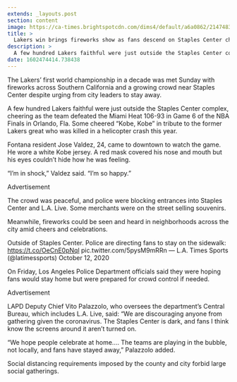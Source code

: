 ```yaml
--- 
extends: _layouts.post 
section: content 
image: https://ca-times.brightspotcdn.com/dims4/default/a6a0862/2147483647/strip/true/crop/2966x1557+0+218/resize/1200x630!/quality/90/?url=https%3A%2F%2Fcalifornia-times-brightspot.s3.amazonaws.com%2F5c%2Fea%2F43094d314965ae323f7a7687bd8b%2Fla-photos-1staff-630857-la-me-lakers-fans-la-live-jja-005.JPG 
title: > 
  Lakers win brings fireworks show as fans descend on Staples Center chanting ‘Kobe, Kobe!’ 
description: > 
  A few hundred Lakers faithful were just outside the Staples Center complex, cheering as the team defeated the Miami Heat 106-93 in Game 6 of the NBA Finals in Orlando, Fla.Some cheered “Kobe, Kobe” in tribute to the former Lakers great who was killed in a helicopter crash this year.“I’m so happy.”AdvertisementThe crowd was peaceful, and police were blocking entrances into Staples Center and L.A. Live.Outside of Staples Center.The Staples Center is dark, and fans I think know the screens around it aren’t turned on. 
date: 1602474414.738438 
--- 
```

The Lakers’ first world championship in a decade was met Sunday with fireworks across Southern California and a growing crowd near Staples Center despite urging from city leaders to stay away.

A few hundred Lakers faithful were just outside the Staples Center complex, cheering as the team defeated the Miami Heat 106-93 in Game 6 of the NBA Finals in Orlando, Fla. Some cheered “Kobe, Kobe” in tribute to the former Lakers great who was killed in a helicopter crash this year.

Fontana resident Jose Valdez, 24, came to downtown to watch the game. He wore a white Kobe jersey. A red mask covered his nose and mouth but his eyes couldn’t hide how he was feeling.

“I’m in shock,” Valdez said. “I’m so happy.”

Advertisement

The crowd was peaceful, and police were blocking entrances into Staples Center and L.A. Live. Some merchants were on the street selling souvenirs.

Meanwhile, fireworks could be seen and heard in neighborhoods across the city amid cheers and celebrations.

Outside of Staples Center. Police are directing fans to stay on the sidewalk: https://t.co/OeCnE0pNql pic.twitter.com/5pysM9mRRn — L.A. Times Sports (@latimessports) October 12, 2020

On Friday, Los Angeles Police Department officials said they were hoping fans would stay home but were prepared for crowd control if needed.

Advertisement

LAPD Deputy Chief Vito Palazzolo, who oversees the department’s Central Bureau, which includes L.A. Live, said: “We are discouraging anyone from gathering given the coronavirus. The Staples Center is dark, and fans I think know the screens around it aren’t turned on.

“We hope people celebrate at home…. The teams are playing in the bubble, not locally, and fans have stayed away,” Palazzolo added.

Social distancing requirements imposed by the county and city forbid large social gatherings.
